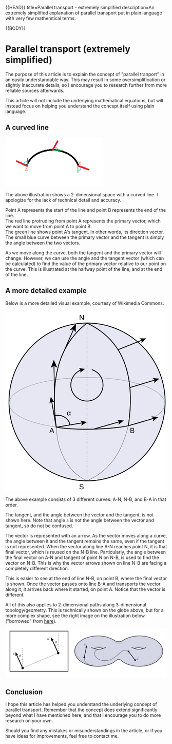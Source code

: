{{HEAD}}
title=Parallel transport - extremely simplified
description=An extremely simplified explanation of parallel transport put in plain language with very few mathemtical terms.

{{BODY}}

# Parallel transport (extremely simplified)

The purpose of this article is to explain the concept of "parallel tranport" in an easily understandable way. This may result in some oversimplification or slightly inaccurate details, so I encourage you to research further from more reliable sources afterwards.

This article will not include the underlying mathematical equations, but will instead focus on helping you understand the concept itself using plain language.

## A curved line

![A curved line with protruding vectors](./images/parallel-transport.png "A curved line with protruding vectors")

The above illustration shows a 2-dimensional space with a curved line. I apologize for the lack of technical detail and accuracy.

Point A represents the start of the line and point B represents the end of the line.<br>
The red line protruding from point A represents the primary vector, which we want to move from point A to point B.<br>
The green line shows point A's tangent. In other words, its direction vector.<br>
The small blue curve between the primary vector and the tangent is simply the angle between the two vectors.

As we move along the curve, both the tangent and the primary vector will change. However, we can use the angle and the tangent vector (which can be calculated) to find the value of the primary vector relative to our point on the curve. This is illustrated at the halfway point of the line, and at the end of the line.

## A more detailed example

Below is a more detailed visual example, courtesy of Wikimedia Commons.

![A globe with 3 curved lines connecting in a loop](./images/parallel-transport-loop.svg "A globe with 3 curved lines connecting in a loop")

The above example consists of 3 different curves: A-N, N-B, and B-A in that order.

The tangent, and the angle between the vector and the tangent, is not shown here. Note that angle `a` is not the angle between the vector and tangent, so do not be confused.

The vector is represented with an arrow. As the vector moves along a curve, the angle between it and the tangent remains the same, even if the tangent is not represented. When the vector along line A-N reaches point N, it is that final vector, which is reused on the N-B line. Particularly, the angle between the final vector on A-N and tangent of point N on N-B, is used to find the vector on N-B. This is why the vector arrows shown on line N-B are facing a completely different direction.

This is easier to see at the end of line N-B, on point B, where the final vector is shown. Once the vector passes onto line B-A and transports the vector along it, it arrives back where it started, on point A. Notice that the vector is different.

All of this also applies to 2-dimensional paths along 3-dimensional topology/geometry. This is technically shown on the globe above, but for a more complex shape, see the right image on the illustration below ("borrowed" from [here](http://wordpress.discretization.de/geometryprocessingandapplicationsws19/connections-and-parallel-transport/)).

![An example with a straight line and a complex shape with a curved line along it](./images/parallel-transport-3d.svg "An example with a straight line and a complex shape with a curved line along it")

## Conclusion

I hope this article has helped you understand the underlying concept of parallel transport. Remember that the concept does extend significantly beyond what I have mentioned here, and that I encourage you to do more research on your own.

Should you find any mistakes or misunderstandings in the article, or if you have ideas for improvements, feel free to contact me.
